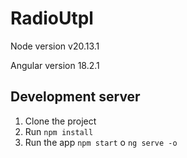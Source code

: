 # RadioUtpl

Node version v20.13.1

Angular version 18.2.1

## Development server

1. Clone the project
2. Run ```npm install```
3. Run the app ```npm start``` o ```ng serve -o```
